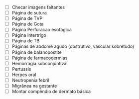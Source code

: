 - [ ] Checar imagens faltantes
- [ ] Página de sutura
- [ ] Página de TVP
- [ ] Página de Gota
- [ ] Página Perfuracao esofagica
- [ ] Página Intertrigo
- [ ] Página de TB
- [ ] Páginas de abdome agudo (obstrutivo, vascular sobretudo)
- [ ] Página de balanopostite
- [ ] Página de farmacodermias
- [ ] Hemorragia subconjuntival
- [ ] Pertussis
- [ ] Herpes oral
- [ ] Neutropenia febril
- [ ] Migrânea na gestante
- [ ] Montar compêndio de dermato básica
